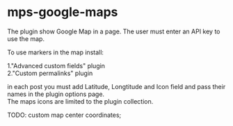 # mps-google-maps

The plugin show Google Map in a page.
The user must enter an API key to use the map.

To use markers in the map install:

1."Advanced custom fields" plugin  
2."Custom permalinks" plugin

in each post you must add Latitude, Longtitude and Icon field and pass their names in the plugin options page.  
The maps icons are limited to the plugin collection.

TODO: custom map center coordinates;